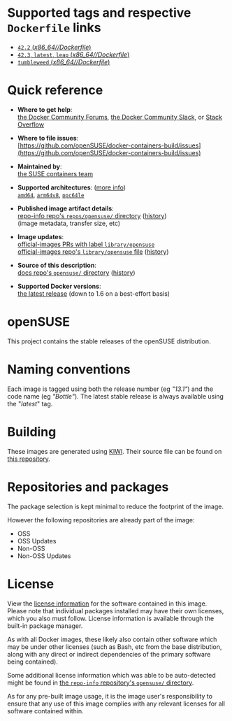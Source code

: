 <!--

********************************************************************************

WARNING:

    DO NOT EDIT "opensuse/README.md"

    IT IS AUTO-GENERATED

    (from the other files in "opensuse/" combined with a set of templates)

********************************************************************************

-->

# Supported tags and respective `Dockerfile` links

-	[`42.2` (*x86_64//Dockerfile*)](https://github.com/openSUSE/docker-containers-build/blob/bc0b54b2fb7348797feed1e462fabb4ccfb91e2e/x86_64//Dockerfile)
-	[`42.3`, `latest`, `leap` (*x86_64//Dockerfile*)](https://github.com/openSUSE/docker-containers-build/blob/1bab895f6d556a12f450590eed385bac17965599/x86_64//Dockerfile)
-	[`tumbleweed` (*x86_64//Dockerfile*)](https://github.com/openSUSE/docker-containers-build/blob/9f38c533d3dc71f57106364d5e4055fdbf268649/x86_64//Dockerfile)

# Quick reference

-	**Where to get help**:  
	[the Docker Community Forums](https://forums.docker.com/), [the Docker Community Slack](https://blog.docker.com/2016/11/introducing-docker-community-directory-docker-community-slack/), or [Stack Overflow](https://stackoverflow.com/search?tab=newest&q=docker)

-	**Where to file issues**:  
	[https://github.com/openSUSE/docker-containers-build/issues](https://github.com/openSUSE/docker-containers-build/issues)

-	**Maintained by**:  
	[the SUSE containers team](https://github.com/openSUSE/docker-containers-build)

-	**Supported architectures**: ([more info](https://github.com/docker-library/official-images#architectures-other-than-amd64))  
	[`amd64`](https://hub.docker.com/r/amd64/opensuse/), [`arm64v8`](https://hub.docker.com/r/arm64v8/opensuse/), [`ppc64le`](https://hub.docker.com/r/ppc64le/opensuse/)

-	**Published image artifact details**:  
	[repo-info repo's `repos/opensuse/` directory](https://github.com/docker-library/repo-info/blob/master/repos/opensuse) ([history](https://github.com/docker-library/repo-info/commits/master/repos/opensuse))  
	(image metadata, transfer size, etc)

-	**Image updates**:  
	[official-images PRs with label `library/opensuse`](https://github.com/docker-library/official-images/pulls?q=label%3Alibrary%2Fopensuse)  
	[official-images repo's `library/opensuse` file](https://github.com/docker-library/official-images/blob/master/library/opensuse) ([history](https://github.com/docker-library/official-images/commits/master/library/opensuse))

-	**Source of this description**:  
	[docs repo's `opensuse/` directory](https://github.com/docker-library/docs/tree/master/opensuse) ([history](https://github.com/docker-library/docs/commits/master/opensuse))

-	**Supported Docker versions**:  
	[the latest release](https://github.com/docker/docker-ce/releases/latest) (down to 1.6 on a best-effort basis)

# openSUSE

This project contains the stable releases of the openSUSE distribution.

# Naming conventions

Each image is tagged using both the release number (eg *"13.1"*) and the code name (eg *"Bottle"*). The latest stable release is always available using the "*latest*" tag.

# Building

These images are generated using [KIWI](https://github.com/openSUSE/kiwi). Their source file can be found on [this repository](https://github.com/openSUSE/docker-containers).

# Repositories and packages

The package selection is kept minimal to reduce the footprint of the image.

However the following repositories are already part of the image:

-	OSS
-	OSS Updates
-	Non-OSS
-	Non-OSS Updates

# License

View the [license information](https://en.opensuse.org/openSUSE:License) for the software contained in this image. Please note that individual packages installed may have their own licenses, which you also must follow. License information is available through the built-in package manager.

As with all Docker images, these likely also contain other software which may be under other licenses (such as Bash, etc from the base distribution, along with any direct or indirect dependencies of the primary software being contained).

Some additional license information which was able to be auto-detected might be found in [the `repo-info` repository's `opensuse/` directory](https://github.com/docker-library/repo-info/tree/master/repos/opensuse).

As for any pre-built image usage, it is the image user's responsibility to ensure that any use of this image complies with any relevant licenses for all software contained within.
